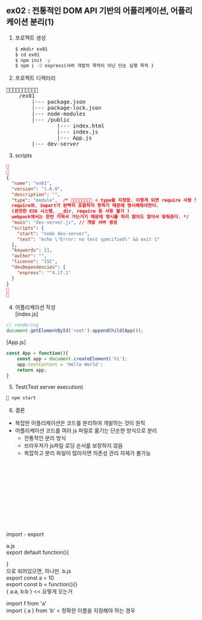 ## ex02 : 전통적인 DOM API 기반의 어플리케이션, 어플리케이션 분리(1)

1. 프로젝트 생성
    ```bash
    $ mkdir ex01
    $ cd ex01
    $ npm init -y
    $ npm i -D express(서버 개발의 목적이 아닌 단순 실행 목적 )
    ```
2. 프로젝트 디렉터리
<pre>

    /ex01
        |--- package.json
        |--- package-lock.json
        |--- node-modules
        |--- /public
                |--- index.html
                |--- index.js
                |--- App.js
        |--- dev-server
</pre>

3. scripts
```json


{
  "name": "ex01",
  "version": "1.0.0",
  "description": "",
  "type": "module",  /*  < type을 지정함. 이렇게 되면 require 사용 못함.
  require와, import가 완벽히 호환하지 못하기 때문에 명시해줘야한다.
  (완전한 ES6 시스템, __dir, require 등 사용 불가 )
  webpack에서는 한번 거쳐서 가는거기 때문에 명시를 하지 않아도 알아서 맞춰준다. */
  "main": "dev-server.js", // 개발 서버 생성
  "scripts": {
    "start": "node dev-server",
    "test": "echo \"Error: no test specified\" && exit 1"
  },
  "keywords": [],
  "author": "",
  "license": "ISC",
  "devDependencies": {
    "express": "^4.17.1"
  }
}


```

4. 어플리케이션 작성   
[index.js]
```javascript
// rendering
document.getElementById('root').appendChild(App());
```

[App.js]
```javascript
const App = function(){
    const app = document.createElement('h1');
    app.textContent = 'Hello World';
    return app;
}
```

5. Test(Test server execution)
```bash
 npm start
```


6. 결론
  - 복잡한 어플리케이션은 코드를 분리하여 개발하는 것이 원칙 
  - 어플리케이션 코드를 여러 js 파일로 옮기는 단순한 방식으로 분리
    + 전통적인 분리 방식
    + 브라우저가 js파일 로딩 순서를 보장하지 않음
    + 복잡하고 분리 파일이 많아지면 의존성 관리 자체가 불가능



<br/>
<br/>
<br/>
<br/>
<br/>
<br/>
<br/>
<br/>
<br/>
<br/>

import - export   

a.js   
export default function(){

}   
으로 되어있으면, 하나만. 
b.js   
export const a = 10   
export const b = function(){}   
{ a:a, b:b } << 요렇게 오는거 

import f from 'a'    
import { a } from 'b' < 정확한 이름을 지정해야 하는 경우 
